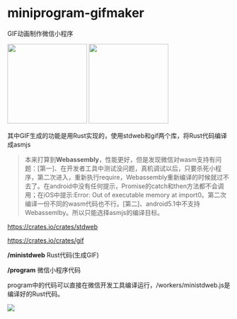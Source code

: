 # miniprogram-gifmaker

GIF动画制作微信小程序

<img width="180" height="180" src="https://github.com/planet0104/miniprogram-gifmaker/blob/master/code0.jpg" />
<img width="180" height="180" src="https://github.com/planet0104/miniprogram-gifmaker/blob/master/code1.jpg" />

其中GIF生成的功能是用Rust实现的，使用stdweb和gif两个库，将Rust代码编译成asmjs

> 本来打算到<b>Webassembly</b>，性能更好，但是发现微信对wasm支持有问题：[第一]、在开发者工具中测试没问题，真机调试以后，只要杀死小程序，第二次进入，重新执行require，Webassembly重新编译的时候就过不去了。在android中没有任何提示，Promise的catch和then方法都不会调用；在iOS中提示:Error: Out of executable memory at import0。第二次编译一份不同的wasm代码也不行。[第二]、android5.1中不支持Webassemlby。所以只能选择asmjs的编译目标。

https://crates.io/crates/stdweb

https://crates.io/crates/gif

<b>/ministdweb</b> Rust代码(生成GIF)

<b>/program</b> 微信小程序代码

program中的代码可以直接在微信开发工具编译运行，/workers/ministdweb.js是编译好的Rust代码。

<img src="https://github.com/planet0104/miniprogram-gifmaker/blob/master/screenshot.png" />
